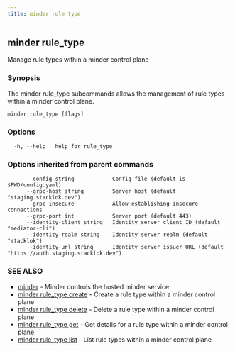 ```yaml
---
title: minder rule type
---
```

## minder rule_type

Manage rule types within a minder control plane

### Synopsis

The minder rule_type subcommands allows the management of rule types within
a minder control plane.

```
minder rule_type [flags]
```

### Options

```
  -h, --help   help for rule_type
```

### Options inherited from parent commands

```
      --config string            Config file (default is $PWD/config.yaml)
      --grpc-host string         Server host (default "staging.stacklok.dev")
      --grpc-insecure            Allow establishing insecure connections
      --grpc-port int            Server port (default 443)
      --identity-client string   Identity server client ID (default "mediator-cli")
      --identity-realm string    Identity server realm (default "stacklok")
      --identity-url string      Identity server issuer URL (default "https://auth.staging.stacklok.dev")
```

### SEE ALSO

* [minder](minder.md)	 - Minder controls the hosted minder service
* [minder rule_type create](minder_rule_type_create.md)	 - Create a rule type within a minder control plane
* [minder rule_type delete](minder_rule_type_delete.md)	 - Delete a rule type within a minder control plane
* [minder rule_type get](minder_rule_type_get.md)	 - Get details for a rule type within a minder control plane
* [minder rule_type list](minder_rule_type_list.md)	 - List rule types within a minder control plane


